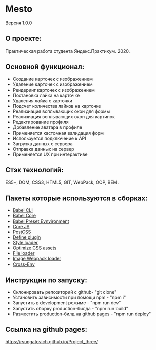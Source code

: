 # **Mesto**
Версия 1.0.0

## О проекте:
Практическая работа студента Яндекс.Практикум. 2020.

## Основной функционал: 
- Создание карточек с изображением
- Удаление карточек с изображением
- Рендеринг карточек с изображением
- Постановка лайка на карточке
- Удаления лайка с карточки
- Подсчет количества лайков на карточке
- Реализиация всплывающих окон для формы
- Реализиация всплывающих окон для картинок
- Редактирование профиля
- Добавление аватара в профиле
- Применяется кастомная валидация форм
- Используется подключение к API
- Загрузка данных с сервера
- Отправка данных на сервер
- Применяется UX при интерактиве

## Стэк технологий:
ES5+, DOM, CSS3, HTML5, GIT, WebPack, OOP, BEM.

## Пакеты которые используются в сборках:
- [Babel CLI](https://babeljs.io/docs/en/babel-cli#docsNav)
- [Babel Core](https://babeljs.io/docs/en/babel-core)
- [Babel Preset Evnvironment](https://babeljs.io/docs/en/babel-preset-env#docsNav)
- [Сore JS](https://github.com/zloirock/core-js#readme)
- [PostCSS](https://postcss.org/)
- [Define plugin](https://webpack.js.org/plugins/define-plugin/)
- [Style loader](https://github.com/webpack-contrib/style-loader)
- [Optimize CSS assets](https://www.npmjs.com/package/optimize-css-assets-webpack-plugin)
- [File loader](https://github.com/webpack-contrib/file-loader)
- [Image Webpack loader](https://www.npmjs.com/package/image-webpack-loader)
- [Cross-Env](https://www.npmjs.com/package/cross-env)

## Инструкции по запуску:
- Склонировать репозиторий с github- "git clone"
- Установить зависимости при помощи npm - "npm i"
- Запустить в development режиме - "npm run dev"
- Запустить сборку production-билда - "npm run build"
- Разместить production-билд на github pages - "npm run deploy"

## Ссылка на github pages:
https://rsungatovich.github.io/Project_three/
